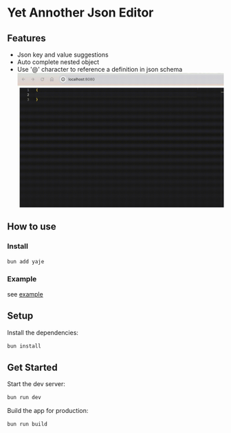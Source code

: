# Yet Annother Json Editor

## Features

- Json key and value suggestions
- Auto complete nested object
- Use '@' character to reference a definition in json schema
![](./example.gif)

## How to use

### Install

```bash
bun add yaje
```

### Example

see [example](./src/Example.tsx)

## Setup

Install the dependencies:

```bash
bun install
``` 

## Get Started

Start the dev server:

```bash
bun run dev
```

Build the app for production:

```bash
bun run build
```
